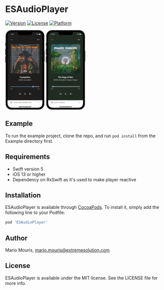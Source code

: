# ESAudioPlayer

[![Version](https://img.shields.io/cocoapods/v/ESAudioPlayer.svg?style=flat)](https://cocoapods.org/pods/ESAudioPlayer)
[![License](https://img.shields.io/cocoapods/l/ESAudioPlayer.svg?style=flat)](https://cocoapods.org/pods/ESAudioPlayer)
[![Platform](https://img.shields.io/cocoapods/p/ESAudioPlayer.svg?style=flat)](https://cocoapods.org/pods/ESAudioPlayer)

<img src="assets/screenshot-1.png" width="25%" /> <img src="assets/screenshot-2.png" width="25%" />

## Example

To run the example project, clone the repo, and run `pod install` from the Example directory first.

## Requirements
* Swift version 5
* iOS 13 or higher
* Dependency on RxSwift as it's used to make player reactive

## Installation

ESAudioPlayer is available through [CocoaPods](https://cocoapods.org). To install
it, simply add the following line to your Podfile:

```ruby
pod 'ESAudioPlayer'
```

## Author

Mario Mouris, mario.mouris@extremesolution.com

## License

ESAudioPlayer is available under the MIT license. See the LICENSE file for more info.

